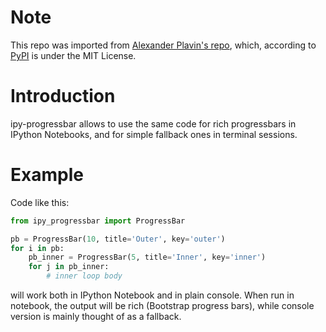 # Note

This repo was imported from [Alexander Plavin's repo](https://hg.plav.in/my_projects/python/ipy-progressbar), which, according to [PyPI](https://pypi.python.org/pypi/ipy-progressbar/1.0.2) is under the MIT License.

Introduction
============

ipy-progressbar allows to use the same code for rich progressbars in IPython Notebooks, and for simple fallback ones in terminal sessions.


Example
=======

Code like this:

```python
from ipy_progressbar import ProgressBar

pb = ProgressBar(10, title='Outer', key='outer')
for i in pb:
    pb_inner = ProgressBar(5, title='Inner', key='inner')
    for j in pb_inner:
        # inner loop body
```

will work both in IPython Notebook and in plain console. When run in notebook, the output will be rich (Bootstrap progress bars), while console version is mainly thought of as a fallback.
